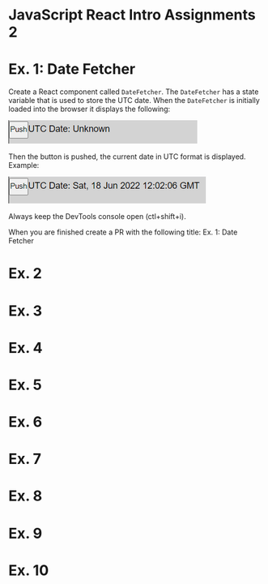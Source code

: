 # JavaScript React Intro Assignments 2

# Ex. 1: Date Fetcher

Create a React component called `DateFetcher`.  The `DateFetcher` has a state variable that is used to store the UTC date.  When the `DateFetcher` is initially loaded into the browser it displays the following:

![](./docs/ex1a.png)

Then the button is pushed, the current date in UTC format is displayed.  Example:

![](./docs/ex1b.png)

Always keep the DevTools console open (ctl+shift+i).

When you are finished create a PR with the following title: Ex. 1: Date Fetcher


# Ex. 2


# Ex. 3


# Ex. 4


# Ex. 5


# Ex. 6


# Ex. 7


# Ex. 8


# Ex. 9


# Ex. 10